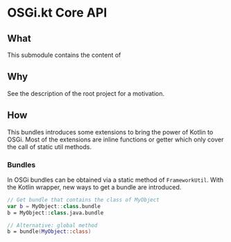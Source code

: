 # OSGi.kt Core API

## What

This submodule contains the content of 

## Why
See the description of the root project for a motivation.

## How

This bundles introduces some extensions to bring the power of Kotlin to OSGi. Most of the extensions are inline functions
or getter which only cover the call of static util methods.

### Bundles

In OSGi bundles can be obtained via a static method of `FrameworkUtil`. With the Kotlin wrapper, new ways to get a bundle are introduced.

```kotlin
// Get bundle that contains the class of MyObject
var b = MyObject::class.bundle
b = MyObject::class.java.bundle

// Alternative: global method
b = bundle(MyObject::class)

```